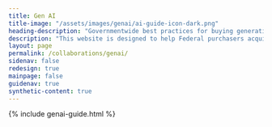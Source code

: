 ```yaml
---
title: Gen AI
title-image: "/assets/images/genai/ai-guide-icon-dark.png"
heading-description: "Governmentwide best practices for buying generative artificial intelligence."
description: "This website is designed to help Federal purchasers acquire generative AI and specialized computing infrastructure for their organizations."
layout: page
permalink: /collaborations/genai/
sidenav: false
redesign: true
mainpage: false
guidenav: true
synthetic-content: true
---
```


{% include genai-guide.html %}
